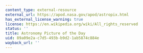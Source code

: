 ```yaml
---
content_type: external-resource
external_url: https://apod.nasa.gov/apod/astropix.html
has_external_license_warning: true
license: https://en.wikipedia.org/wiki/All_rights_reserved
status: ''
title: Astronomy Picture of the Day
uid: 89a09e2a-c7d5-493b-b9d2-1ab5874c884e
wayback_url: ''
---
```

